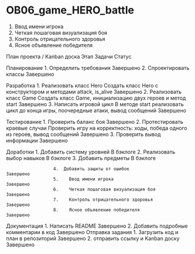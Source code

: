 # OB06_game_HERO_battle
1.	Ввод имени игрока
2.	Четкая пошаговая визуализация боя
3.	Контроль отрицательного здоровья
4.	Ясное объявление победителя

План проекта / Kanban доска 
Этап	                       Задачи	                                                                                                     Статус

Планирование	        1. Определить требования                                                                                           Завершено
                      2. Спроектировать классы	                                                                                         Завершено
                      
Разработка	          1. Реализовать класс Hero Создать класс Hero с конструктором и методами attack, is_alive                           Завершено
                      2. Реализовать класс Game Создать класс Game, инициализацию двух героев и метод start                              Завершено
                      3. Написать игровой цикл В методе start реализовать цикл до конца игры, поочередные атаки, вывод сообщений	       Завершено
                      
Тестирование	        1. Проверить баланс боя                                                                                            Завершено
                      2. Протестировать краевые случаи Проверить игру на корректность: ходы, победа одного из героев, вывод сообщений    Завершено
                      3. Проверить вывод информации	                                                                                     Завершено
                      
Доработки            	1. Добавить систему уровней                                                                                         В бэклоге
                      2. Реализовать выбор навыков                                                                                        В бэклоге
                      3. Добавить предметы                                                                                                В бэклоге

                      4.  Добавить защиты от ошибок                                                                                        Завершено
                      5.	Ввод имени игрока                                                                                                Завершено
                      6.	Четкая пошаговая визуализация боя                                                                                Завершено
                      7.	Контроль отрицательного здоровья                                                                                 Завершено
                      8.	Ясное объявление победителя                                                                                      Завершено
                      
Документация	        1.	Написать README                                                                                                  Завершено
                      2.	Добавить подробные комментарии в код	                                                                           Завершено
Отправка задания	    1.	Загрузить код и план в репозиторий                                                                               Завершено
                      2.	отправить ссылку и Kanban доску                                                                                  Завершено

